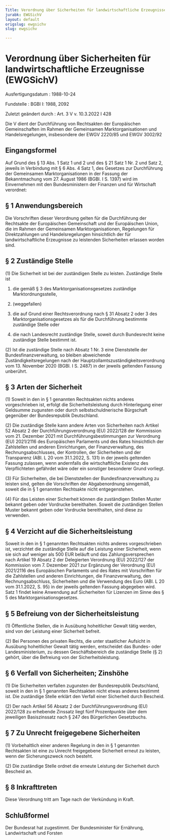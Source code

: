 ```yaml
---
Title: Verordnung über Sicherheiten für landwirtschaftliche Erzeugnisse
jurabk: EWGSichV
layout: default
origslug: ewgsichv
slug: ewgsichv

---
```


# Verordnung über Sicherheiten für landwirtschaftliche Erzeugnisse (EWGSichV)

Ausfertigungsdatum
:   1988-10-24

Fundstelle
:   BGBl I: 1988, 2092

Zuletzt geändert durch
:   Art. 3 V v. 10.3.2022 I 428

Die V dient der Durchführung von Rechtsakten der Europäischen Gemeinschaften im Rahmen der Gemeinsamen Marktorganisationen und Handelsregelungen, insbesondere der EWGV 2220/85 und EWGV 3002/92


## Eingangsformel

Auf Grund des § 13 Abs. 1 Satz 1 und 2 und des § 21 Satz 1 Nr. 2 und Satz 2, jeweils in Verbindung mit § 6 Abs. 4 Satz 1, des Gesetzes zur Durchführung der Gemeinsamen Marktorganisationen in der Fassung der Bekanntmachung vom 27. August 1986 (BGBl. I S. 1397) wird im Einvernehmen mit den Bundesministern der Finanzen und für Wirtschaft verordnet:


## § 1 Anwendungsbereich

Die Vorschriften dieser Verordnung gelten für die Durchführung der Rechtsakte der Europäischen Gemeinschaft und der Europäischen Union, die im Rahmen der Gemeinsamen Marktorganisationen, Regelungen für Direktzahlungen und Handelsregelungen hinsichtlich der für landwirtschaftliche Erzeugnisse zu leistenden Sicherheiten erlassen worden sind.


## § 2 Zuständige Stelle

(1) Die Sicherheit ist bei der zuständigen Stelle zu leisten. Zuständige Stelle ist

1.  die gemäß § 3 des Marktorganisationsgesetzes zuständige Marktordnungsstelle,


2.  (weggefallen)


3.  die auf Grund einer Rechtsverordnung nach § 31 Absatz 2 oder 3 des Marktorganisationsgesetzes als für die Durchführung bestimmte zuständige Stelle oder


4.  die nach Landesrecht zuständige Stelle, soweit durch Bundesrecht keine zuständige Stelle bestimmt ist.




(2) Ist die zuständige Stelle nach Absatz 1 Nr. 3 eine Dienststelle der Bundesfinanzverwaltung, so bleiben abweichende Zuständigkeitsregelungen nach der Hauptzollamtszuständigkeitsverordnung vom 13. November 2020 (BGBl. I S. 2487) in der jeweils geltenden Fassung unberührt.


## § 3 Arten der Sicherheit

(1) Soweit in den in § 1 genannten Rechtsakten nichts anderes vorgeschrieben ist, erfolgt die Sicherheitsleistung durch Hinterlegung einer Geldsumme zugunsten oder durch selbstschuldnerische Bürgschaft gegenüber der Bundesrepublik Deutschland.

(2) Die zuständige Stelle kann andere Arten von Sicherheiten nach Artikel 52 Absatz 2 der Durchführungsverordnung (EU) 2022/128 der Kommission vom 21. Dezember 2021 mit Durchführungsbestimmungen zur Verordnung (EU) 2021/2116 des Europäischen Parlaments und des Rates hinsichtlich der Zahlstellen und anderen Einrichtungen, der Finanzverwaltung, des Rechnungsabschlusses, der Kontrollen, der Sicherheiten und der Transparenz (ABl. L 20 vom 31.1.2022, S. 131) in der jeweils geltenden Fassung zulassen, wenn andernfalls die wirtschaftliche Existenz des Verpflichteten gefährdet wäre oder ein sonstiger besonderer Grund vorliegt.

(3) Für Sicherheiten, die bei Dienststellen der Bundesfinanzverwaltung zu leisten sind, gelten die Vorschriften der Abgabenordnung sinngemäß, soweit die in § 1 genannten Rechtsakte nicht entgegenstehen.

(4) Für das Leisten einer Sicherheit können die zuständigen Stellen Muster bekannt geben oder Vordrucke bereithalten. Soweit die zuständigen Stellen Muster bekannt geben oder Vordrucke bereithalten, sind diese zu verwenden.


## § 4 Verzicht auf die Sicherheitsleistung

Soweit in den in § 1 genannten Rechtsakten nichts anderes vorgeschrieben ist, verzichtet die zuständige Stelle auf die Leistung einer Sicherheit, wenn sie sich auf weniger als 500 EUR beläuft und das Zahlungsversprechen nach Artikel 19 Absatz 2 der Delegierten Verordnung (EU) 2022/127 der Kommission vom 7. Dezember 2021 zur Ergänzung der Verordnung (EU) 2021/2116 des Europäischen Parlaments und des Rates mit Vorschriften für die Zahlstellen und anderen Einrichtungen, die Finanzverwaltung, den Rechnungsabschluss, Sicherheiten und die Verwendung des Euro (ABl. L 20 vom 31.1.2022, S. 95) in der jeweils geltenden Fassung abgegeben wird. Satz 1 findet keine Anwendung auf Sicherheiten für Lizenzen im Sinne des § 5 des Marktorganisationsgesetzes.


## § 5 Befreiung von der Sicherheitsleistung

(1) Öffentliche Stellen, die in Ausübung hoheitlicher Gewalt tätig werden, sind von der Leistung einer Sicherheit befreit.

(2) Bei Personen des privaten Rechts, die unter staatlicher Aufsicht in Ausübung hoheitlicher Gewalt tätig werden, entscheidet das Bundes- oder Landesministerium, zu dessen Geschäftsbereich die zuständige Stelle (§ 2) gehört, über die Befreiung von der Sicherheitsleistung.


## § 6 Verfall von Sicherheiten; Zinshöhe

(1) Die Sicherheiten verfallen zugunsten der Bundesrepublik Deutschland, soweit in den in § 1 genannten Rechtsakten nicht etwas anderes bestimmt ist. Die zuständige Stelle erklärt den Verfall einer Sicherheit durch Bescheid.

(2) Der nach Artikel 56 Absatz 2 der Durchführungsverordnung (EU) 2022/128 zu erhebende Zinssatz liegt fünf Prozentpunkte über dem jeweiligen Basiszinssatz nach § 247 des Bürgerlichen Gesetzbuchs.


## § 7 Zu Unrecht freigegebene Sicherheiten

(1) Vorbehaltlich einer anderen Regelung in den in § 1 genannten Rechtsakten ist eine zu Unrecht freigegebene Sicherheit erneut zu leisten, wenn der Sicherungszweck noch besteht.

(2) Die zuständige Stelle ordnet die erneute Leistung der Sicherheit durch Bescheid an.


## § 8 Inkrafttreten

Diese Verordnung tritt am Tage nach der Verkündung in Kraft.


## Schlußformel

Der Bundesrat hat zugestimmt.
Der Bundesminister für Ernährung, Landwirtschaft und Forsten

